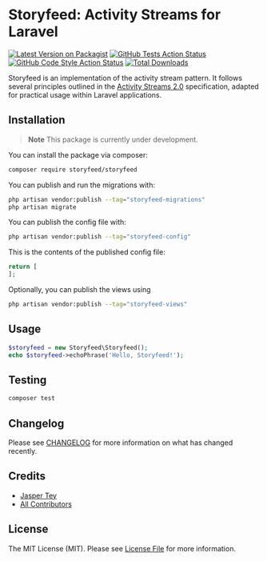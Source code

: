 # Storyfeed: Activity Streams for Laravel

[![Latest Version on Packagist](https://img.shields.io/packagist/v/storyfeed/storyfeed.svg?style=flat-square)](https://packagist.org/packages/storyfeed/storyfeed)
[![GitHub Tests Action Status](https://img.shields.io/github/actions/workflow/status/storyfeed/storyfeed/run-tests.yml?branch=main&label=tests&style=flat-square)](https://github.com/storyfeed/storyfeed/actions?query=workflow%3Arun-tests+branch%3Amain)
[![GitHub Code Style Action Status](https://img.shields.io/github/actions/workflow/status/storyfeed/storyfeed/fix-php-code-style-issues.yml?branch=main&label=code%20style&style=flat-square)](https://github.com/storyfeed/storyfeed/actions?query=workflow%3A"Fix+PHP+code+style+issues"+branch%3Amain)
[![Total Downloads](https://img.shields.io/packagist/dt/storyfeed/storyfeed.svg?style=flat-square)](https://packagist.org/packages/storyfeed/storyfeed)

Storyfeed is an implementation of the activity stream pattern. It follows several principles outlined in the [Activity Streams 2.0](https://www.w3.org/TR/activitystreams-core/) specification, adapted for practical usage within Laravel applications.

## Installation

> **Note**
> This package is currently under development.

You can install the package via composer:

```bash
composer require storyfeed/storyfeed
```

You can publish and run the migrations with:

```bash
php artisan vendor:publish --tag="storyfeed-migrations"
php artisan migrate
```

You can publish the config file with:

```bash
php artisan vendor:publish --tag="storyfeed-config"
```

This is the contents of the published config file:

```php
return [
];
```

Optionally, you can publish the views using

```bash
php artisan vendor:publish --tag="storyfeed-views"
```

## Usage

```php
$storyfeed = new Storyfeed\Storyfeed();
echo $storyfeed->echoPhrase('Hello, Storyfeed!');
```

## Testing

```bash
composer test
```

## Changelog

Please see [CHANGELOG](CHANGELOG.md) for more information on what has changed recently.

## Credits

- [Jasper Tey](https://github.com/JasperTey)
- [All Contributors](../../contributors)

## License

The MIT License (MIT). Please see [License File](LICENSE.md) for more information.
